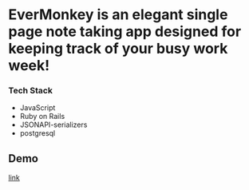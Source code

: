 # EverMonkey is an elegant single page note taking app designed for keeping track of your busy work week!


<h3>Tech Stack</h3>

<ul>
    <li>JavaScript</li>
    <li>Ruby on Rails</li>
    <li>JSONAPI-serializers</li>
    <li>postgresql</li>
</ul>

<h2>Demo</h2>
<a href='https://www.loom.com/share/f62ab994a3dc428a974b9828049f545d'>link</a>
